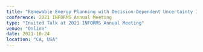 ```yaml
---
title: "Renewable Energy Planning with Decision-Dependent Uncertainty Induced by Spatial Correlation"
conference: 2021 INFORMS Annual Meeting
type: "Invited Talk at 2021 INFORMS Annual Meeting"
venue: "Online"
date: 2021-10-24
location: "CA, USA"
---
```


